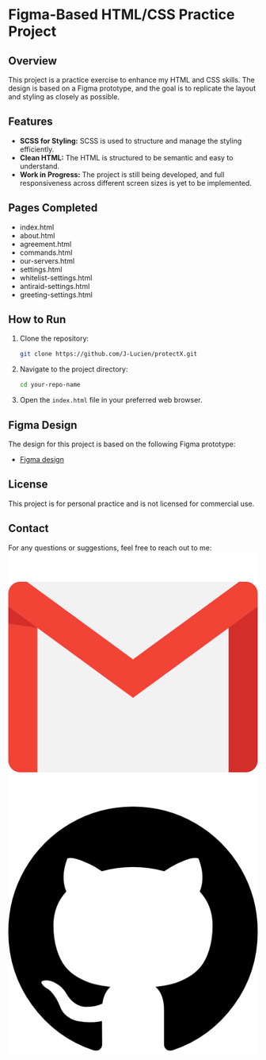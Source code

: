 # Figma-Based HTML/CSS Practice Project

## Overview
This project is a practice exercise to enhance my HTML and CSS skills. The design is based on a Figma prototype, and the goal is to replicate the layout and styling as closely as possible.

## Features
- **SCSS for Styling:** SCSS is used to structure and manage the styling efficiently.
- **Clean HTML:** The HTML is structured to be semantic and easy to understand.
- **Work in Progress:** The project is still being developed, and full responsiveness across different screen sizes is yet to be implemented.

## Pages Completed
- index.html
- about.html
- agreement.html
- commands.html
- our-servers.html
- settings.html
- whitelist-settings.html
- antiraid-settings.html
- greeting-settings.html

## How to Run
1. Clone the repository:
    ```bash
    git clone https://github.com/J-Lucien/protectX.git
    ```
2. Navigate to the project directory:
    ```bash
    cd your-repo-name
    ```
3. Open the `index.html` file in your preferred web browser.

## Figma Design
The design for this project is based on the following Figma prototype:
- [Figma design](https://www.figma.com/design/pGPWDvGmyjIuzJ9l3ZQfpY/Discord-bot-panel-(Community)?node-id=0-1&t=jlKtwCi9HcBwA0Pi-0)

## License
This project is for personal practice and is not licensed for commercial use.

## Contact
For any questions or suggestions, feel free to reach out to me:
[![Email](./assets/gmail-con.png)](mailto:jtolojanahary5@gmail.com)
[![GitHub](./assets/github-icon.png)](https://github.com/J-Lucien)
